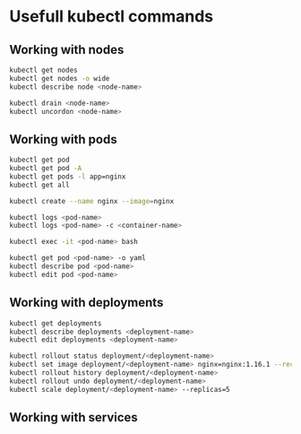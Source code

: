 # Usefull kubectl commands

## Working with nodes
```bash
kubectl get nodes
kubectl get nodes -o wide
kubectl describe node <node-name>

kubectl drain <node-name>
kubectl uncordon <node-name>
```
## Working with pods
```bash
kubectl get pod
kubectl get pod -A
kubectl get pods -l app=nginx
kubectl get all

kubectl create --name nginx --image=nginx

kubectl logs <pod-name>
kubectl logs <pod-name> -c <container-name>

kubectl exec -it <pod-name> bash

kubectl get pod <pod-name> -o yaml
kubectl describe pod <pod-name>
kubectl edit pod <pod-name>
```
## Working with deployments
```bash
kubectl get deployments
kubectl describe deployments <deployment-name>
kubectl edit deployments <deployment-name>

kubectl rollout status deployment/<deployment-name>
kubectl set image deployment/<deployment-name> nginx=nginx:1.16.1 --record
kubectl rollout history deployment/<deployment-name>
kubectl rollout undo deployment/<deployment-name>
kubectl scale deployment/<deployment-name> --replicas=5
```

## Working with services

```bash
```
